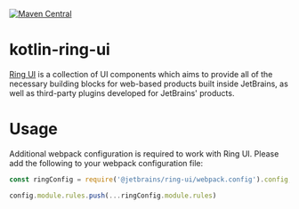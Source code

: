 [![Maven Central](https://img.shields.io/maven-central/v/org.jetbrains.kotlin-wrappers/kotlin-ring-ui)](https://mvnrepository.com/artifact/org.jetbrains.kotlin-wrappers/kotlin-ring-ui)

# kotlin-ring-ui
[Ring UI](https://github.com/JetBrains/ring-ui) is a collection of UI components which aims to provide all of the necessary building blocks for web-based products built inside JetBrains, as well as third-party plugins developed for JetBrains' products.

# Usage
Additional webpack configuration is required to work with Ring UI. Please add the following to your webpack configuration file:
```js
const ringConfig = require('@jetbrains/ring-ui/webpack.config').config;

config.module.rules.push(...ringConfig.module.rules)
```
